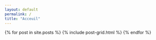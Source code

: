 ```yaml
---
layout: default
permalink: /
title: "Acceuil"
---
```


<div class="tiles">
{% for post in site.posts %}
	{% include post-grid.html %}
{% endfor %}
</div><!-- /.tiles -->
